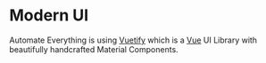 # Modern UI

Automate Everything is using [Vuetify](https://vuetifyjs.com/en) which is a [Vue](vue.js) UI Library with beautifully handcrafted Material Components.
